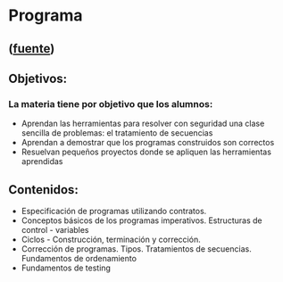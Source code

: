# Programa
([fuente](https://campus.exactas.uba.ar/course/view.php?id=987&section=1))
---
## Objetivos:

### La materia tiene por objetivo que los alumnos:

  - Aprendan las herramientas para resolver con seguridad una clase sencilla de problemas: el tratamiento de secuencias
  - Aprendan a demostrar que los programas construidos son correctos
  - Resuelvan pequeños proyectos donde se apliquen las herramientas aprendidas

## Contenidos:

  - Especificación de programas utilizando contratos.
  - Conceptos básicos de los programas imperativos. Estructuras de control - variables
  - Ciclos - Construcción, terminación y corrección.
  - Corrección de programas. Tipos. Tratamientos de secuencias. Fundamentos de ordenamiento
  - Fundamentos de testing

